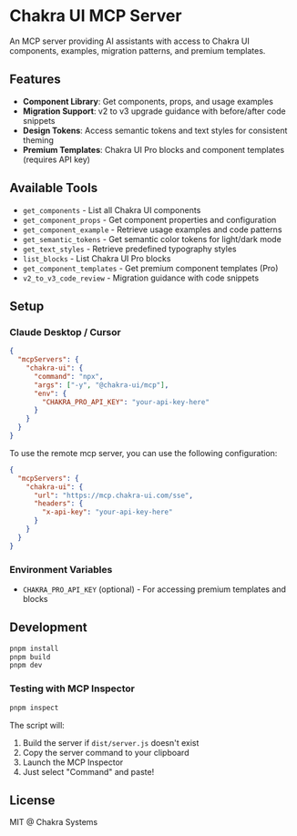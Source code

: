 # Chakra UI MCP Server

An MCP server providing AI assistants with access to Chakra UI components,
examples, migration patterns, and premium templates.

## Features

- **Component Library**: Get components, props, and usage examples
- **Migration Support**: v2 to v3 upgrade guidance with before/after code
  snippets
- **Design Tokens**: Access semantic tokens and text styles for consistent
  theming
- **Premium Templates**: Chakra UI Pro blocks and component templates (requires
  API key)

## Available Tools

- `get_components` - List all Chakra UI components
- `get_component_props` - Get component properties and configuration
- `get_component_example` - Retrieve usage examples and code patterns
- `get_semantic_tokens` - Get semantic color tokens for light/dark mode
- `get_text_styles` - Retrieve predefined typography styles
- `list_blocks` - List Chakra UI Pro blocks
- `get_component_templates` - Get premium component templates (Pro)
- `v2_to_v3_code_review` - Migration guidance with code snippets

## Setup

### Claude Desktop / Cursor

```json
{
  "mcpServers": {
    "chakra-ui": {
      "command": "npx",
      "args": ["-y", "@chakra-ui/mcp"],
      "env": {
        "CHAKRA_PRO_API_KEY": "your-api-key-here"
      }
    }
  }
}
```

To use the remote mcp server, you can use the following configuration:

```json
{
  "mcpServers": {
    "chakra-ui": {
      "url": "https://mcp.chakra-ui.com/sse",
      "headers": {
        "x-api-key": "your-api-key-here"
      }
    }
  }
}
```

### Environment Variables

- `CHAKRA_PRO_API_KEY` (optional) - For accessing premium templates and blocks

## Development

```bash
pnpm install
pnpm build
pnpm dev
```

### Testing with MCP Inspector

```bash
pnpm inspect
```

The script will:

1. Build the server if `dist/server.js` doesn't exist
2. Copy the server command to your clipboard
3. Launch the MCP Inspector
4. Just select "Command" and paste!

## License

MIT @ Chakra Systems

